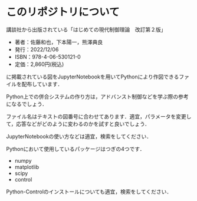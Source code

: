 # このリポジトリについて

講談社から出版されている「はじめての現代制御理論　改訂第２版」
- 著者：佐藤和也，下本陽一，熊澤典良
- 発行：2022/12/06
- ISBN：978-4-06-530121-0
- 定価：2,860円(税込)
  
に掲載されている図をJupyterNotebookを用いてPythonにより作図できるファイルを配布しています．

Python上での併合システムの作り方は，アドバンスト制御などを学ぶ際の参考になるでしょう．

ファイル名はテキストの図番号に合わせてあります．適宜，パラメータを変更して，応答などがどのように変わるのかを試すと良いでしょう．

JupyterNotebookの使い方などは適宜，検索をしてください．

Pythonにおいて使用しているパッケージはつぎの4つです．

- numpy
- matplotlib
- scipy
- control

Python-Controlのインストールについても適宜，検索をしてください．
